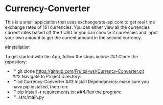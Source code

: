 # Currency-Converter

This is a small applciation that uses exchangerate-api.com to get real time exchange rates of 161 currencies.
You can either view all the currencies current rates based off the 1 USD or you can choose 2 currencies and input your own amount to get the current amount in the second currency.

#Installation

To get started with the App, follow the steps below:
##1.Clone the repository:
 * ''' git clone https://github.com/Fruitsi-wsl/Currency-Converter.git 
##2.Navigate to Project Directory:
 * ''' cd Currency-Converter 
##3.Install Dependancies:
make sure you have pip installed, then run:
 * ''' pip install -r requirements.txt
##4.Run the program:
 * ''' ./src/main.py


